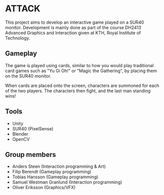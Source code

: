 # ATTACK
This project aims to develop an interactive game played on a SUR40 monitor.
Development is mainly done as part of the course DH2413 Advanced Graphics and Interaction 
given at KTH, Royal Institute of Technology.

## Gameplay
The game is played using cards, similar to how you would play traditional card 
games such as "Yu Gi Oh!" or "Magic the Gathering", by placing them on the SUR40 monitor.

When cards are placed onto the screen, characters are summoned for each of the two players.
The characters then fight, and the last man standing wins!

## Tools
- Unity
- SUR40 (PixelSense)
- Blender
- OpenCV

## Group members
- Anders Steen (Interaction programming & Art)
- Filip Berendt (Gameplay programming)
- Tobias Hansson (Gameplay programming)
- Samuel Westman Granlund (Interaction programming)
- Oliver Eriksson (Graphics/VFX)